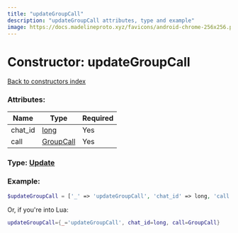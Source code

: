 ```yaml
---
title: "updateGroupCall"
description: "updateGroupCall attributes, type and example"
image: https://docs.madelineproto.xyz/favicons/android-chrome-256x256.png
---
```

# Constructor: updateGroupCall  
[Back to constructors index](index.md)



### Attributes:

| Name     |    Type       | Required |
|----------|---------------|----------|
|chat\_id|[long](../types/long.md) | Yes|
|call|[GroupCall](../types/GroupCall.md) | Yes|



### Type: [Update](../types/Update.md)


### Example:

```php
$updateGroupCall = ['_' => 'updateGroupCall', 'chat_id' => long, 'call' => GroupCall];
```  


Or, if you're into Lua:

```lua
updateGroupCall={_='updateGroupCall', chat_id=long, call=GroupCall}

```



